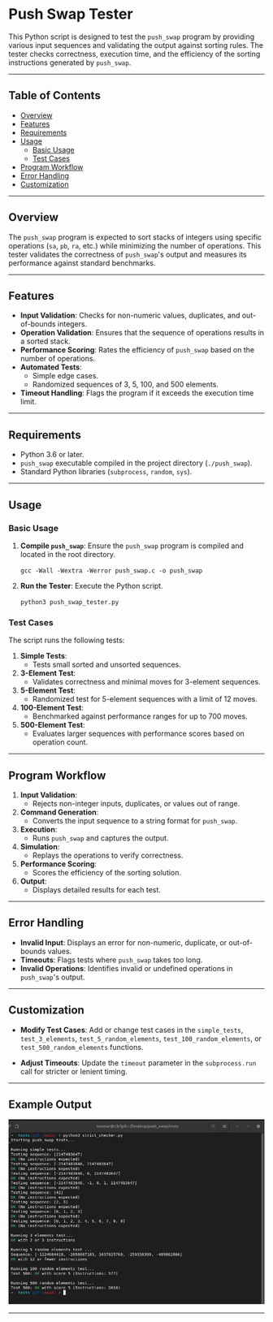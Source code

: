 Push Swap Tester
================

This Python script is designed to test the `push_swap` program by providing various input sequences and validating the output against sorting rules. The tester checks correctness, execution time, and the efficiency of the sorting instructions generated by `push_swap`.

* * * * *

Table of Contents
-----------------

-   [Overview](#overview)
-   [Features](#features)
-   [Requirements](#requirements)
-   [Usage](#usage)
    -   [Basic Usage](#basic-usage)
    -   [Test Cases](#test-cases)
-   [Program Workflow](#program-workflow)
-   [Error Handling](#error-handling)
-   [Customization](#customization)

* * * * *

Overview
--------

The `push_swap` program is expected to sort stacks of integers using specific operations (`sa`, `pb`, `ra`, etc.) while minimizing the number of operations. This tester validates the correctness of `push_swap`'s output and measures its performance against standard benchmarks.

* * * * *

Features
--------

-   **Input Validation**: Checks for non-numeric values, duplicates, and out-of-bounds integers.
-   **Operation Validation**: Ensures that the sequence of operations results in a sorted stack.
-   **Performance Scoring**: Rates the efficiency of `push_swap` based on the number of operations.
-   **Automated Tests**:
    -   Simple edge cases.
    -   Randomized sequences of 3, 5, 100, and 500 elements.
-   **Timeout Handling**: Flags the program if it exceeds the execution time limit.

* * * * *

Requirements
------------

-   Python 3.6 or later.
-   `push_swap` executable compiled in the project directory (`./push_swap`).
-   Standard Python libraries (`subprocess`, `random`, `sys`).

* * * * *

Usage
-----

### Basic Usage

1.  **Compile `push_swap`**: Ensure the `push_swap` program is compiled and located in the root directory.


    `gcc -Wall -Wextra -Werror push_swap.c -o push_swap`

2.  **Run the Tester**: Execute the Python script.



    `python3 push_swap_tester.py`

### Test Cases

The script runs the following tests:

1.  **Simple Tests**:
    -   Tests small sorted and unsorted sequences.
2.  **3-Element Test**:
    -   Validates correctness and minimal moves for 3-element sequences.
3.  **5-Element Test**:
    -   Randomized test for 5-element sequences with a limit of 12 moves.
4.  **100-Element Test**:
    -   Benchmarked against performance ranges for up to 700 moves.
5.  **500-Element Test**:
    -   Evaluates larger sequences with performance scores based on operation count.

* * * * *

Program Workflow
----------------

1.  **Input Validation**:
    -   Rejects non-integer inputs, duplicates, or values out of range.
2.  **Command Generation**:
    -   Converts the input sequence to a string format for `push_swap`.
3.  **Execution**:
    -   Runs `push_swap` and captures the output.
4.  **Simulation**:
    -   Replays the operations to verify correctness.
5.  **Performance Scoring**:
    -   Scores the efficiency of the sorting solution.
6.  **Output**:
    -   Displays detailed results for each test.

* * * * *

Error Handling
--------------

-   **Invalid Input**: Displays an error for non-numeric, duplicate, or out-of-bounds values.
-   **Timeouts**: Flags tests where `push_swap` takes too long.
-   **Invalid Operations**: Identifies invalid or undefined operations in `push_swap`'s output.

* * * * *

Customization
-------------

-   **Modify Test Cases**: Add or change test cases in the `simple_tests`, `test_3_elements`, `test_5_random_elements`, `test_100_random_elements`, or `test_500_random_elements` functions.

-   **Adjust Timeouts**: Update the `timeout` parameter in the `subprocess.run` call for stricter or lenient timing.

* * * * *

Example Output
--------------


![](screenshot/Screenshot.png)

* * * * *
